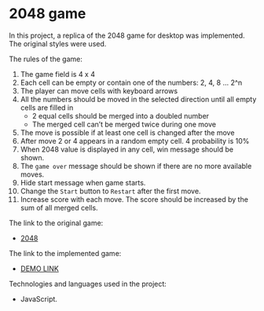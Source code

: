 # 2048 game
In this project, a replica of the 2048 game for desktop was implemented. The original styles were used.

The rules of the game:
1) The game field is 4 x 4
2) Each cell can be empty or contain one of the numbers: 2, 4, 8 ... 2^n
3) The player can move cells with keyboard arrows
4) All the numbers should be moved in the selected direction until all empty cells are filled in
   - 2 equal cells should be merged into a doubled number
   - The merged cell can’t be merged twice during one move
5) The move is possible if at least one cell is changed after the move
6) After move 2 or 4 appears in a random empty cell. 4 probability is 10%
7) When 2048 value is displayed in any cell, win message should be shown.
8) The `game over` message should be shown if there are no more available moves.
9) Hide start message when game starts.
10) Change the `Start` button to `Restart` after the first move.
11) Increase score with each move. The score should be increased by the sum of all merged cells.

The link to the original game:
- [2048](https://play2048.co/)

The link to the implemented game:
- [DEMO LINK](https://<your_account>.github.io/js_2048_game/)

Technologies and languages used in the project:
- JavaScript.
